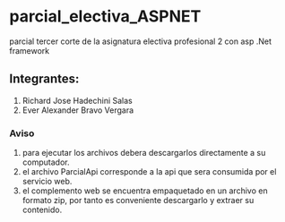 # parcial_electiva_ASPNET
parcial tercer corte de la asignatura electiva profesional 2 con asp .Net framework

## Integrantes:
1. Richard Jose Hadechini Salas
2. Ever Alexander Bravo Vergara

### Aviso
1. para ejecutar los archivos debera descargarlos directamente a su computador.
2. el archivo ParcialApi corresponde a la api que sera consumida por el servicio web.
3. el complemento web se encuentra empaquetado en un archivo en formato zip, por tanto es conveniente descargarlo y extraer su contenido.
